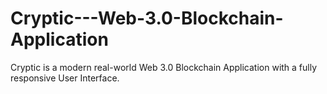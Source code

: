 # Cryptic---Web-3.0-Blockchain-Application
Cryptic is a modern real-world Web 3.0 Blockchain Application with a fully responsive User Interface.
